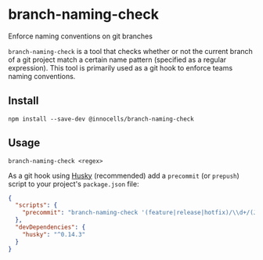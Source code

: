 # branch-naming-check
Enforce naming conventions on git branches

`branch-naming-check` is a tool that checks whether or not the current branch of a git project match a certain name pattern (specified as a regular expression). This tool is primarily used as a git hook to enforce teams naming conventions.

## Install

```
npm install --save-dev @innocells/branch-naming-check
```

## Usage
```
branch-naming-check <regex>
```
As a git hook using [Husky](https://github.com/typicode/husky) (recommended) add a `precommit` (or `prepush`) script to your project's `package.json` file:
```json
{
  "scripts": {
    "precommit": "branch-naming-check '(feature|release|hotfix)/\\d+/(JIRA-\\d+_)?[a-z-]+'",
  },
  "devDependencies": {
    "husky": "^0.14.3"
  }
}
```
